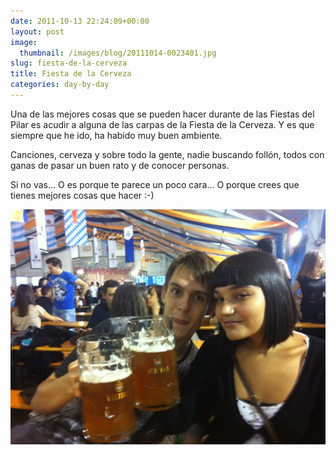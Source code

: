 ```yaml
---
date: 2011-10-13 22:24:09+00:00
layout: post
image:
  thumbnail: /images/blog/20111014-0023401.jpg
slug: fiesta-de-la-cerveza
title: Fiesta de la Cerveza
categories: day-by-day
---
```


Una de las mejores cosas que se pueden hacer durante de las Fiestas del Pilar es acudir a alguna de las carpas de la Fiesta de la Cerveza. Y es que siempre que he ido, ha habido muy buen ambiente.

Canciones, cerveza y sobre todo la gente, nadie buscando follón, todos con ganas de pasar un buen rato y de conocer personas.

Si no vas... O es porque te parece un poco cara... O porque crees que tienes mejores cosas que hacer :-)

[![20111014-002340.jpg](/images/blog/20111014-0023401.jpg)](/images/blog/20111014-0023401.jpg)
